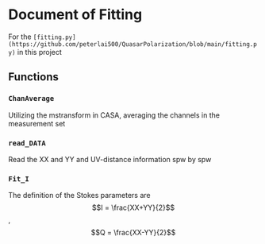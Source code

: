 # Document of Fitting

For the `[fitting.py](https://github.com/peterlai500/QuasarPolarization/blob/main/fitting.py)` in this project

## Functions
### `ChanAverage`
Utilizing the mstransform in CASA, averaging the channels in  the measurement set

### `read_DATA`
Read the XX and YY and UV-distance information spw by spw

### `Fit_I`
The definition of the Stokes parameters are $$I = \frac{XX+YY}{2}$$, $$Q = \frac{XX-YY}{2}$$
